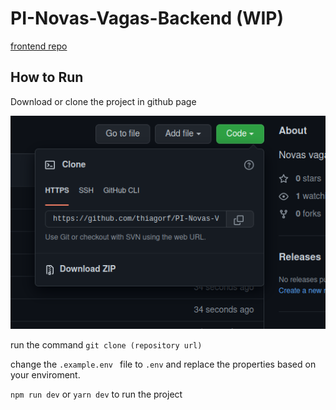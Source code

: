 # PI-Novas-Vagas-Backend (WIP)

[frontend repo](https://github.com/thiagorf/PI-Novas-Vagas-Frontend)

## How to Run

Download or clone the project in github page

![How to download the project](clone-image.png)

run the command ```git clone (repository url)```

change the ```.example.env ``` file to ```.env``` and replace the properties based on your enviroment.

```npm run dev``` or ```yarn dev``` to run the project

